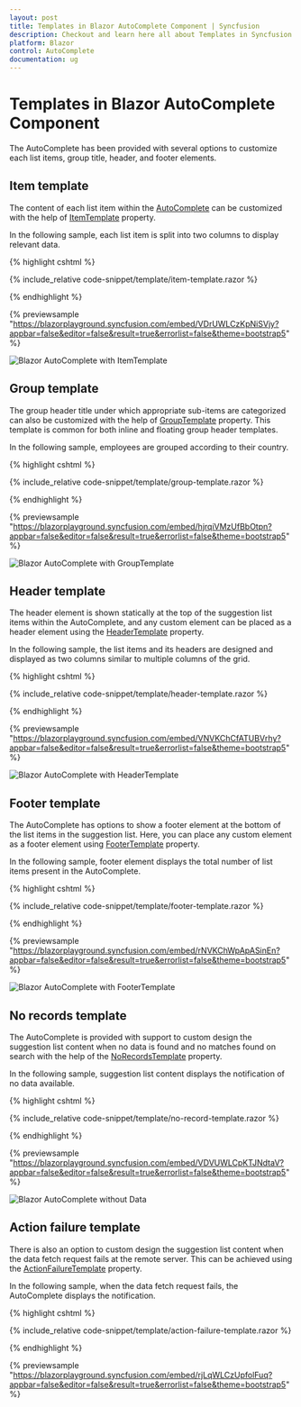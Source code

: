 ```yaml
---
layout: post
title: Templates in Blazor AutoComplete Component | Syncfusion
description: Checkout and learn here all about Templates in Syncfusion Blazor AutoComplete component and much more.
platform: Blazor
control: AutoComplete
documentation: ug
---
```


# Templates in Blazor AutoComplete Component

The AutoComplete has been provided with several options to customize each list items, group title, header, and footer elements.

## Item template

The content of each list item within the [AutoComplete](https://help.syncfusion.com/cr/blazor/Syncfusion.Blazor.DropDowns.SfAutoComplete-2.html) can be customized with the help of [ItemTemplate](https://help.syncfusion.com/cr/blazor/Syncfusion.Blazor.DropDowns.SfDropDownBase-1.html#Syncfusion_Blazor_DropDowns_SfDropDownBase_1_ItemTemplate) property.

In the following sample, each list item is split into two columns to display relevant data.

{% highlight cshtml %}

{% include_relative code-snippet/template/item-template.razor %}

{% endhighlight %}

{% previewsample "https://blazorplayground.syncfusion.com/embed/VDrUWLCzKpNiSVjy?appbar=false&editor=false&result=true&errorlist=false&theme=bootstrap5" %}

![Blazor AutoComplete with ItemTemplate](./images/blazor-autocomplete-item-template.png)

## Group template

The group header title under which appropriate sub-items are categorized can also be customized with the help of [GroupTemplate](https://help.syncfusion.com/cr/blazor/Syncfusion.Blazor.DropDowns.SfDropDownBase-1.html#Syncfusion_Blazor_DropDowns_SfDropDownBase_1_GroupTemplate) property. This template is common for both inline and floating group header templates.

In the following sample, employees are grouped according to their country.

{% highlight cshtml %}

{% include_relative code-snippet/template/group-template.razor %}

{% endhighlight %}

{% previewsample "https://blazorplayground.syncfusion.com/embed/hjrqiVMzUfBbOtpn?appbar=false&editor=false&result=true&errorlist=false&theme=bootstrap5" %}

![Blazor AutoComplete with GroupTemplate](./images/blazor-autocomplete-group-template.png)

## Header template

The header element is shown statically at the top of the suggestion list items within the AutoComplete, and any custom element can be placed as a header element using the [HeaderTemplate](https://help.syncfusion.com/cr/blazor/Syncfusion.Blazor.DropDowns.SfDropDownList-2.html#Syncfusion_Blazor_DropDowns_SfDropDownList_2_HeaderTemplate) property.

In the following sample, the list items and its headers are designed and displayed as two columns similar to multiple columns of the grid.

{% highlight cshtml %}

{% include_relative code-snippet/template/header-template.razor %}

{% endhighlight %}

{% previewsample "https://blazorplayground.syncfusion.com/embed/VNVKChCfATUBVrhy?appbar=false&editor=false&result=true&errorlist=false&theme=bootstrap5" %}

![Blazor AutoComplete with HeaderTemplate](./images/blazor-autocomplete-header-template.png)

## Footer template

The AutoComplete has options to show a footer element at the bottom of the list items in the suggestion list. Here, you can place any custom element as a footer element using [FooterTemplate](https://help.syncfusion.com/cr/blazor/Syncfusion.Blazor.DropDowns.SfDropDownList-2.html#Syncfusion_Blazor_DropDowns_SfDropDownList_2_FooterTemplate) property.

In the following sample, footer element displays the total number of list items present in the AutoComplete.

{% highlight cshtml %}

{% include_relative code-snippet/template/footer-template.razor %}

{% endhighlight %}

{% previewsample "https://blazorplayground.syncfusion.com/embed/rNVKChWpApASinEn?appbar=false&editor=false&result=true&errorlist=false&theme=bootstrap5" %}

![Blazor AutoComplete with FooterTemplate](./images/blazor-autocomplete-footer-template.png)

## No records template

The AutoComplete is provided with support to custom design the suggestion list content when no data is found and no matches found on search with the help of the [NoRecordsTemplate](https://help.syncfusion.com/cr/blazor/Syncfusion.Blazor.DropDowns.SfDropDownBase-1.html#Syncfusion_Blazor_DropDowns_SfDropDownBase_1_NoRecordsTemplate) property.

In the following sample, suggestion list content displays the notification of no data available.

{% highlight cshtml %}

{% include_relative code-snippet/template/no-record-template.razor %}

{% endhighlight %}

{% previewsample "https://blazorplayground.syncfusion.com/embed/VDVUWLCpKTJNdtaV?appbar=false&editor=false&result=true&errorlist=false&theme=bootstrap5" %}

![Blazor AutoComplete without Data](./images/blazor-autocomplete-without-data.png)

## Action failure template

There is also an option to custom design the suggestion list content when the data fetch request fails at the remote server. This can be achieved using the [ActionFailureTemplate](https://help.syncfusion.com/cr/blazor/Syncfusion.Blazor.DropDowns.SfDropDownBase-1.html#Syncfusion_Blazor_DropDowns_SfDropDownBase_1_ActionFailureTemplate) property.

In the following sample, when the data fetch request fails, the AutoComplete displays the notification.

{% highlight cshtml %}

{% include_relative code-snippet/template/action-failure-template.razor %}

{% endhighlight %}

{% previewsample "https://blazorplayground.syncfusion.com/embed/rjLqWLCzUpfolFuq?appbar=false&editor=false&result=true&errorlist=false&theme=bootstrap5" %}